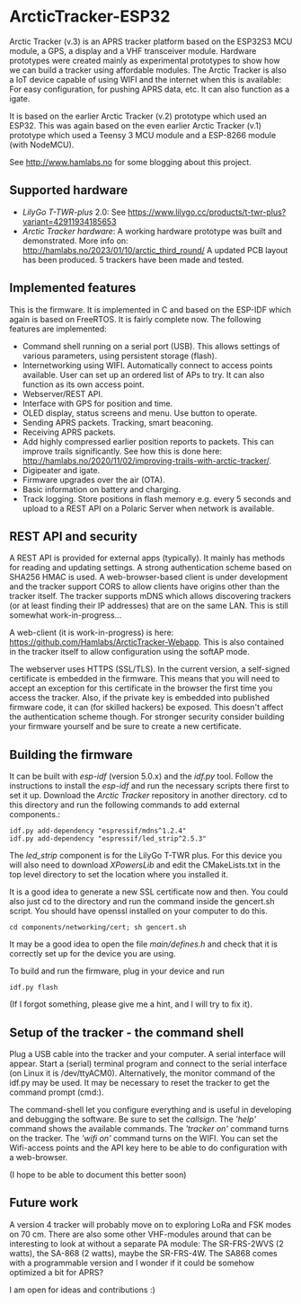 # ArcticTracker-ESP32

Arctic Tracker (v.3) is an APRS tracker platform based on the ESP32S3 MCU module, a GPS, a display and a 
VHF transceiver module. Hardware prototypes were created mainly as experimental prototypes to show how we can build a 
tracker using affordable modules. The Arctic Tracker is also a IoT device capable of using WIFI and the internet when this 
is available: For easy configuration, for pushing APRS data, etc. It can also function as a igate. 

It is based on the earlier Arctic Tracker (v.2) prototype which used an ESP32. This was again based on the even earlier 
Arctic Tracker (v.1) prototype which used a Teensy 3 MCU module and a ESP-8266 module (with NodeMCU). 

See http://www.hamlabs.no for some blogging about this project. 

## Supported hardware

* _LilyGo T-TWR-plus_ 2.0: See https://www.lilygo.cc/products/t-twr-plus?variant=42911934185653
* _Arctic Tracker hardware_: A working hardware prototype was built and demonstrated. More info on: http://hamlabs.no/2023/01/10/arctic_third_round/ A updated PCB layout has been produced. 5 trackers have been made and tested.

## Implemented features

This is the firmware. It is implemented in C and based on the ESP-IDF which again is based on FreeRTOS. 
It is fairly complete now. The following features are implemented:

* Command shell running on a serial port (USB). This allows settings of various parameters, using persistent storage (flash).
* Internetworking using WIFI. Automatically connect to access points available. User can set up 
  an ordered list of APs to try. It can also function as its own access point.
* Webserver/REST API.
* Interface with GPS for position and time. 
* OLED display, status screens and menu. Use button to operate.
* Sending APRS packets. Tracking, smart beaconing.
* Receiving APRS packets. 
* Add highly compressed earlier position reports to packets. This can improve trails significantly.
  See how this is done here: http://hamlabs.no/2020/11/02/improving-trails-with-arctic-tracker/. 
* Digipeater and igate. 
* Firmware upgrades over the air (OTA).
* Basic information on battery and charging.
* Track logging. Store positions in flash memory e.g. every 5 seconds and upload to a REST
  API on a Polaric Server when network is available. 

## REST API and security
A REST API is provided for external apps (typically). It mainly has methods for reading and updating settings. A strong authentication scheme based on SHA256 HMAC is used. A web-browser-based client is under development and the tracker support CORS to allow clients have origins other than the tracker itself. The tracker supports mDNS which allows discovering trackers (or at least finding their IP addresses) that are on the same LAN. This is still somewhat work-in-progress...

A web-client (it is work-in-progress) is here: https://github.com/Hamlabs/ArcticTracker-Webapp. This is also contained in the tracker itself to allow configuration using the softAP mode. 

The webserver uses HTTPS (SSL/TLS). In the current version, a self-signed certificate is embedded in the firmware. This means that you will need to accept an exception for this certificate in the browser the first time you access the tracker. Also, if the private key is embedded into published firmware code, it can (for skilled hackers) be exposed. This doesn't affect the authentication scheme though. For stronger security consider building your firmware yourself and be sure to create a new certificate.

## Building the firmware
It can be built with *esp-idf* (version 5.0.x) and the *idf.py* tool. Follow the instructions to install the *esp-idf* and run the necessary scripts there first to set it up. Download the *Arctic Tracker* repository in another directory. cd to this directory and run the following commands to add external components.: 
  ```
  idf.py add-dependency "espressif/mdns^1.2.4" 
  idf.py add-dependency "espressif/led_strip^2.5.3" 
  ```
The *led_strip* component is for the LilyGo T-TWR plus. For this device you will also need to download *XPowersLib* and edit the CMakeLists.txt in the top level directory to set the location where you installed it.

It is a good idea to generate a new SSL certificate now and then. You could also just cd to the directory and run the command inside the gencert.sh script. You should have openssl installed on your computer to do this. 
  ```
  cd components/networking/cert; sh gencert.sh
  ```
It may be a good idea to open the file *main/defines.h* and check that it is correctly set up for the device you are using.

To build and run the firmware, plug in your device and run
  ```
  idf.py flash
  ```
(If I forgot something, please give me a hint, and I will try to fix it). 

## Setup of the tracker - the command shell
Plug a USB cable into the tracker and your computer. A serial interface will appear. Start a (serial) terminal program and connect to the serial interface (on Linux it is /dev/ttyACM0). Alternatively, the monitor command of the idf.py may be used. It may be necessary to reset the tracker to get the command prompt (cmd:). 

The command-shell let you configure everything and is useful in developing and debugging the software. Be sure to set the *callsign*. The *'help'* command shows the available commands. The *'tracker on'* command turns on the tracker. The *'wifi on'* command turns on the WIFI. You can set the Wifi-access points and the API key here to be able to do configuration with a web-browser. 

(I hope to be able to document this better soon)

## Future work

A version 4 tracker will probably move on to exploring LoRa and FSK modes on 70 cm. There are also some other VHF-modules around that can be interesting to look at without a separate PA module: The SR-FRS-2WVS (2 watts), the SA-868 (2 watts), maybe the SR-FRS-4W. The SA868 comes with a programmable version and I wonder if it could be somehow optimized a bit for APRS? 

I am open for ideas and contributions :)
 

